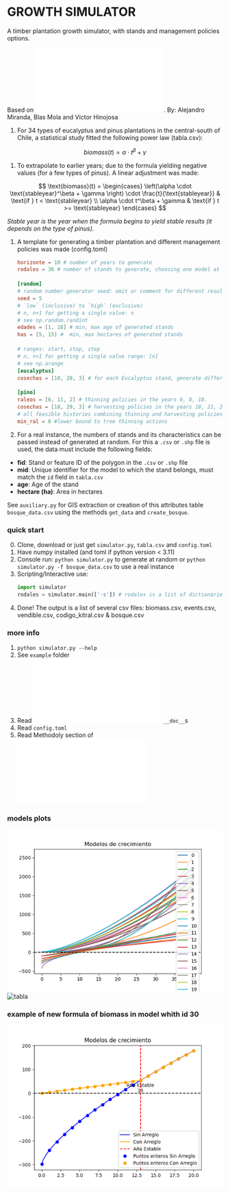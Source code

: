 # GROWTH SIMULATOR

A timber plantation growth simulator, with stands and management policies options.

Based on !["Modelos de predicción de biomasa a nivel de rodal en plantaciones de Eucalyptus globulus y Pinus radiata en Zona centro sur de en Chile"](Modelos%20de%20predicción%20de%20biomasa%20a%20nivel%20de%20rodal%20en%20plantaciones%20de%20Eucalyptus%20globulus%20en%20Chile.pdf). By: Alejandro Miranda, Blas Mola and Víctor Hinojosa

1. For 34 types of eucalyptus and pinus plantations in the central-south of Chile, a statistical study fitted the following power law (tabla.csv):
   
$$
biomass(t) = \alpha \cdot t^\beta + \gamma
$$

1. To extrapolate to earlier years; due to the formula yielding negative values (for a few types of pinus). A linear adjustment was made:

$$
\text{biomass}(t) = 
\begin{cases} 
\left(\alpha \cdot \text{stableyear}^\beta + \gamma \right) \cdot \frac{t}{\text{stableyear}} & \text{if } t < \text{stableyear} \\
\alpha \cdot t^\beta + \gamma & \text{if } t >= \text{stableyear}
\end{cases}
$$

_Stable year is the year when the formula begins to yield stable results (it depends on the type of pinus)._

1. A template for generating a timber plantation and different management policies was made (config.toml)
    ```toml
    horizonte = 10 # number of years to generate
    rodales = 36 # number of stands to generate, choosing one model at random

    [random]
    # random number generator seed: omit or comment for different results each run
    seed = 5
    # `low` (inclusive) to `high` (exclusive)
    # n, n+1 for getting a single value: n
    # see np.random.randint
    edades = [1, 18] # min, max age of generated stands
    has = [5, 15] #  min, max hectares of generated stands

    # ranges: start, stop, step
    # n, n+1 for getting a single value range: [n]
    # see np.arange
    [eucalyptus]
    cosechas = [10, 20, 3] # for each Eucalyptus stand, generate different biomass histories harvesting in the year 10, 13, 16 and 19 (4 histories) 
    
    [pino]
    raleos = [6, 11, 2] # thinning policies in the years 6, 8, 10.
    cosechas = [18, 29, 3] # harvesting policies in the years 18, 21, 24, ... (every 3 years)
    # all feasible histories combining thinning and harvesting policies will be generated
    min_ral = 6 #lower bound to tree thinning actions
    ```

1. For a real instance, the numbers of stands and its characteristics can be passed instead of generated at random. For this a `.csv` or `.shp` file is used, the data must include the following fields:

- **fid**: Stand or feature ID of the polygon in the  `.csv` or `.shp` file  
- **mid**: Unique identifier for the model to which the stand belongs, must match the `id` field in `tabla.csv`
- **age**: Age of the stand  
- **hectare (ha)**: Area in hectares  

See `auxiliary.py` for GIS extraction or creation of this attributes table `bosque_data.csv` using the methods `get_data` and `create_bosque`.

### quick start

0. Clone, download or just get `simulator.py`, `tabla.csv` and `config.toml`
1. Have numpy installed (and toml if python version < 3.11)
2. Console run: `python simulator.py` to generate at random or `python simulator.py -f bosque_data.csv` to use a real instance
3. Scripting/Interactive use:
    ```python
    import simulator
    rodales = simulator.main(['-s']) # rodales is a list of dictionaries each representing a stand with its biomass history, harvesting and thinning policies
    ```
4. Done! The output is a list of several csv files: biomass.csv, events.csv, vendible.csv, codigo_kitral.csv & bosque.csv

### more info

1. `python simulator.py --help`
2. See `example` folder
3. Read ![`simulator.py`](simulator.py) `__doc__`s
4. Read `config.toml`
5. Read Methodoly section of !["Modelos de predicción de biomasa a nivel de rodal en plantaciones de Eucalyptus globulus y Pinus radiata en Zona centro sur de en Chile"](Modelos%20de%20predicción%20de%20biomasa%20a%20nivel%20de%20rodal%20en%20plantaciones%20de%20Eucalyptus%20globulus%20en%20Chile.pdf)

### models plots

![models](models.png)
![tabla](tabla.png)
### example of new formula of biomass in model whith id 30
![1_id](model_30_id.png)  
